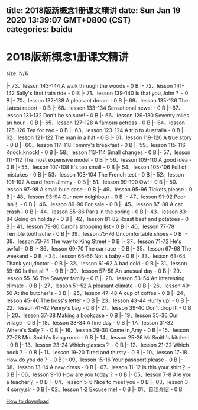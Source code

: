 
title: 2018版新概念1册课文精讲
date: Sun Jan 19 2020 13:39:07 GMT+0800 (CST)    
categories: baidu
---

# 2018版新概念1册课文精讲
size: N/A
 
 
|- 73、lesson 143-144 A walk thruugh the woods - 0 B
|- 72、lesson 141-142 Sally's first train ride - 0 B
|- 71、lesson 139-140 Is that you,John？ - 0 B
|- 70、lesson 137-138 A pleasant dream - 0 B
|- 69、lesson 135-136 The Latest report - 0 B
|- 68、lesson 133-134 Sensational news! - 0 B
|- 67、lesson 131-132 Don't be so sure! - 0 B
|- 66、lesson 129-130 Seventy miles an hour - 0 B
|- 65、lesson 127-128 A famous actress - 0 B
|- 64、lesson 125-126 Tea for two - 0 B
|- 63、lesson 123-124 A trip to Australia - 0 B
|- 62、lesson 121-122 The man in a hat - 0 B
|- 61、lesson 119-120 A true story - 0 B
|- 60、lesson 117-118 Tommy's breakfast - 0 B
|- 59、lesson 115-116 Knock,knock! - 0 B
|- 58、lesson 113-114 Small changes - 0 B
|- 57、lesson 111-112 The most expensive model - 0 B
|- 56、lesson 109-110 A good idea - 0 B
|- 55、lesson 107-108 It's too small - 0 B
|- 54、lesson 105-106 Full of mistakes - 0 B
|- 53、lesson 103-104 The French test - 0 B
|- 52、lesson 101-102 A card from Jimmy - 0 B
|- 51、lesson 99-100 Ow! - 0 B
|- 50、lesson 97-98 A small bule case - 0 B
|- 49、lesson 95-96 Tickets,please - 0 B
|- 48、lesson 93-94 Our new neighbour - 0 B
|- 47、lesson 91-92 Poor Ian！ - 0 B
|- 46、lesson 89-90 For sale - 0 B
|- 45、lesson 87-88 A car crash - 0 B
|- 44、lesson 85-86 Paris in the spring - 0 B
|- 43、lesson 83-84 Going on holiday - 0 B
|- 42、lesson 81-82  Roast beef and potatoes - 0 B
|- 41、lesson 79-80 Carol's shopping list - 0 B
|- 40、lesson 77-78 Terrible toothache - 0 B
|- 39、lesson 75-76 Uncomfortable shoes - 0 B
|- 38、lesson 73-74 The way to King Street - 0 B
|- 37、lesson 71-72 He's awful - 0 B
|- 36、lesson 69-70 The car race - 0 B
|- 35、lesson 67-68 The weekend - 0 B
|- 34、lesson 65-66 Not a baby - 0 B
|- 33、lesson 63-64 Thank you,doctor - 0 B
|- 32、lesson 61-62 A bad cold - 0 B
|- 31、lesson 59-60 Is that all？ - 0 B
|- 30、lesson 57-58 An unusual day - 0 B
|- 29、lesson 55-56 The Sawyer family - 0 B
|- 28、lesson 53-54 An interesting climate - 0 B
|- 27、lesson 51-52 A pleasant climate - 0 B
|- 26、lesson 49-50 At the butcher's - 0 B
|- 25、lesson 47-48 A cup of coffee - 0 B
|- 24、lesson 45-46 The boss's letter - 0 B
|- 23、lesson 43-44 Hurry up! - 0 B
|- 22、lesson 41-42 Penny's bag - 0 B
|- 21、lesson 39-40 Don't drop it! - 0 B
|- 20、lesson 37-38 Making a bookcase - 0 B
|- 19、lesson 35-36 Our village - 0 B
|- 18、lesson 33-34 A fine day - 0 B
|- 17、lesson 31-32 Where's Sally？ - 0 B
|- 16、lesson 29-30 Come in,Amy - 0 B
|- 15、lesson 27-28 Mrs.Smith's living room - 0 B
|- 14、lesson 25-26 Mr.Smith's kitchen - 0 B
|- 13、lesson 23-24 Which glasses？ - 0 B
|- 12、lesson 21-22 Which book？ - 0 B
|- 11、lesson 19-20 Tired and thirsty - 0 B
|- 10、lesson 17-18 How do you do？ - 0 B
|- 09、lesson 15-16 Your passport,please - 0 B
|- 08、lesson 13-14 A new dress - 0 B
|- 07、lesson 11-12 Is this your shirt？ - 0 B
|- 06、lesson 9-10 How are you today？ - 0 B
|- 05、lesson 7-8 Are you a teacher？ - 0 B
|- 04、lesson 5-6 Nice to meet you - 0 B
|- 03、lesson 3-4 sorry,sir - 0 B
|- 02、lesson 1-2 Excuse me! - 0 B
|- 01、自我介绍 - 0 B

[How to download](https://bpcam.bemobtrk.com/go/2ceec3aa-1ca2-46d6-b9ff-aaa5c184517c?jno=2758)